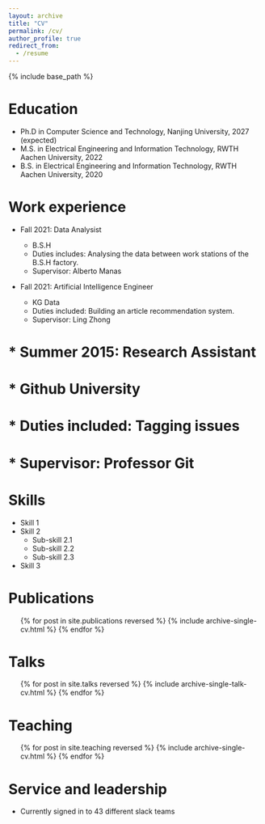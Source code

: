 ```yaml
---
layout: archive
title: "CV"
permalink: /cv/
author_profile: true
redirect_from:
  - /resume
---
```


{% include base_path %}

Education
======
* Ph.D in Computer Science and Technology, Nanjing University, 2027 (expected)
* M.S. in Electrical Engineering and Information Technology, RWTH Aachen University, 2022
* B.S. in Electrical Engineering and Information Technology, RWTH Aachen University, 2020

Work experience
======
* Fall 2021: Data Analysist
  * B.S.H
  * Duties includes: Analysing the data between work stations of the B.S.H factory.
  * Supervisor: Alberto Manas

* Fall 2021: Artificial Intelligence Engineer
  * KG Data
  * Duties included: Building an article recommendation system.
  * Supervisor: Ling Zhong

#  * Summer 2015: Research Assistant
#  * Github University
#  * Duties included: Tagging issues
#  * Supervisor: Professor Git
  
Skills
======
* Skill 1
* Skill 2
  * Sub-skill 2.1
  * Sub-skill 2.2
  * Sub-skill 2.3
* Skill 3

Publications
======
  <ul>{% for post in site.publications reversed %}
    {% include archive-single-cv.html %}
  {% endfor %}</ul>
  
Talks
======
  <ul>{% for post in site.talks reversed %}
    {% include archive-single-talk-cv.html  %}
  {% endfor %}</ul>
  
Teaching
======
  <ul>{% for post in site.teaching reversed %}
    {% include archive-single-cv.html %}
  {% endfor %}</ul>
  
Service and leadership
======
* Currently signed in to 43 different slack teams
